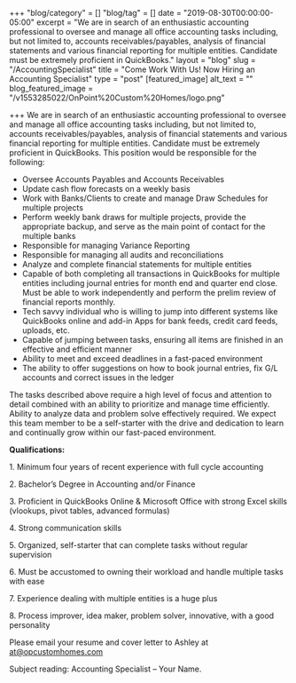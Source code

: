 +++
"blog/category" = []
"blog/tag" = []
date = "2019-08-30T00:00:00-05:00"
excerpt = "We are in search of an enthusiastic accounting professional to oversee and manage all office accounting tasks including, but not limited to, accounts receivables/payables, analysis of financial statements and various financial reporting for multiple entities. Candidate must be extremely proficient in QuickBooks."
layout = "blog"
slug = "/AccountingSpecialist"
title = "Come Work With Us! Now Hiring an Accounting Specialist"
type = "post"
[featured_image]
alt_text = ""
blog_featured_image = "/v1553285022/OnPoint%20Custom%20Homes/logo.png"

+++
We are in search of an enthusiastic accounting professional to oversee and manage all office accounting tasks including, but not limited to, accounts receivables/payables, analysis of financial statements and various financial reporting for multiple entities. Candidate must be extremely proficient in QuickBooks. This position would be responsible for the following:

* Oversee Accounts Payables and Accounts Receivables
* Update cash flow forecasts on a weekly basis
* Work with Banks/Clients to create and manage Draw Schedules for multiple projects
* Perform weekly bank draws for multiple projects, provide the appropriate backup, and serve as the main point of contact for the multiple banks
* Responsible for managing Variance Reporting
* Responsible for managing all audits and reconciliations
* Analyze and complete financial statements for multiple entities
* Capable of both completing all transactions in QuickBooks for multiple entities including journal entries for month end and quarter end close. Must be able to work independently and perform the prelim review of financial reports monthly.
* Tech savvy individual who is willing to jump into different systems like QuickBooks online and add-in Apps for bank feeds, credit card feeds, uploads, etc.
* Capable of jumping between tasks, ensuring all items are finished in an effective and efficient manner
* Ability to meet and exceed deadlines in a fast-paced environment
* The ability to offer suggestions on how to book journal entries, fix G/L accounts and correct issues in the ledger

The tasks described above require a high level of focus and attention to detail combined with an ability to prioritize and manage time efficiently. Ability to analyze data and problem solve effectively required. We expect this team member to be a self-starter with the drive and dedication to learn and continually grow within our fast-paced environment.

**Qualifications:**

1\. Minimum four years of recent experience with full cycle accounting

2\. Bachelor’s Degree in Accounting and/or Finance

3\. Proficient in QuickBooks Online & Microsoft Office with strong Excel skills (vlookups, pivot tables, advanced formulas)

4\. Strong communication skills

5\. Organized, self-starter that can complete tasks without regular supervision

6\. Must be accustomed to owning their workload and handle multiple tasks with ease

7\. Experience dealing with multiple entities is a huge plus

8\. Process improver, idea maker, problem solver, innovative, with a good personality

Please email your resume and cover letter to Ashley at [at@opcustomhomes.com](mailto:at@opcustomhomes.com)

Subject reading: Accounting Specialist – Your Name.